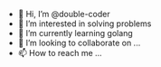- 👋 Hi, I’m @double-coder
- 👀 I’m interested in solving problems
- 🌱 I’m currently learning golang
- 💞️ I’m looking to collaborate on ...
- 📫 How to reach me ...

<!---
double-coder/double-coder is a ✨ special ✨ repository because its `README.md` (this file) appears on your GitHub profile.
You can click the Preview link to take a look at your changes.
--->
